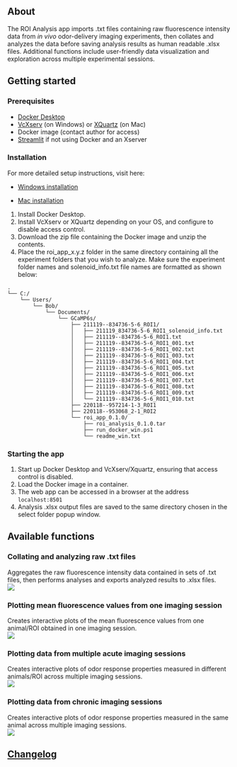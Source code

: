 ## About
The ROI Analysis app imports .txt files containing raw fluorescence intensity data from *in vivo* odor-delivery imaging experiments, then collates and analyzes the data before saving analysis results as human readable .xlsx files. Additional functions include user-friendly data visualization and exploration across multiple experimental sessions.

## Getting started

### Prerequisites

* [Docker Desktop](https://www.docker.com/products/docker-desktop/) 
* [VcXserv](https://sourceforge.net/projects/vcxsrv) (on Windows) or  [XQuartz](https://www.xquartz.org) (on Mac)
* Docker image (contact author for access)
* [Streamlit](https://docs.streamlit.io/library/get-started) if not using Docker and an Xserver

### Installation

For more detailed setup instructions, visit here:

- [Windows installation](https://github.com/janeswh/ca_imaging_analysis/blob/main/docs/install_win.md)

- [Mac installation](https://github.com/janeswh/ca_imaging_analysis/blob/main/docs/install_mac.md)

1. Install Docker Desktop.
2. Install VcXserv or XQuartz depending on your OS, and configure to disable access control.
3. Download the zip file containing the Docker image and unzip the contents.
4. Place the roi_app_x.y.z folder in the same directory containing all the experiment folders that you wish to analyze. Make sure the experiment folder names and solenoid_info.txt file names are formatted as shown below: 

```
.
└── C:/
    └── Users/
        └── Bob/
            └── Documents/
                └── GCaMP6s/
                    ├── 211119--834736-5-6_ROI1/
                    │   ├── 211119_834736-5-6_ROI1_solenoid_info.txt
                    │   ├── 211119--834736-5-6_ROI1.txt
                    │   ├── 211119--834736-5-6_ROI1_001.txt
                    │   ├── 211119--834736-5-6_ROI1_002.txt
                    │   ├── 211119--834736-5-6_ROI1_003.txt
                    │   ├── 211119--834736-5-6_ROI1_004.txt
                    │   ├── 211119--834736-5-6_ROI1_005.txt
                    │   ├── 211119--834736-5-6_ROI1_006.txt
                    │   ├── 211119--834736-5-6_ROI1_007.txt
                    │   ├── 211119--834736-5-6_ROI1_008.txt
                    │   ├── 211119--834736-5-6_ROI1_009.txt
                    │   └── 211119--834736-5-6_ROI1_010.txt
                    ├── 220118--957214-1-3_ROI1
                    ├── 220118--953068_2-1_ROI2
                    └── roi_app_0.1.0/
                        ├── roi_analysis_0.1.0.tar
                        ├── run_docker_win.ps1
                        └── readme_win.txt
```
### Starting the app
1. Start up Docker Desktop and VcXserv/Xquartz, ensuring that access control is disabled.
2. Load the Docker image in a container.
3. The web app can be accessed in a browser at the address `localhost:8501`
4. Analysis .xlsx output files are saved to the same directory chosen in the select folder popup window.

## Available functions

### Collating and analyzing raw .txt files
Aggregates the raw fluorescence intensity data contained in sets of .txt files, then performs analyses and exports analyzed results to .xlsx files.
<br />
![](https://github.com/janeswh/ca_imaging_analysis/blob/main/docs/media/analysis_screenclips/load_data.gif)

### Plotting mean fluorescence values from one imaging session
Creates interactive plots of the mean fluorescence values from one animal/ROI obtained in one imaging session.
<br />
![](https://github.com/janeswh/ca_imaging_analysis/blob/main/docs/media/analysis_screenclips/plot_one_session.gif)

### Plotting data from multiple acute imaging sessions
Creates interactive plots of odor response properties measured in different animals/ROI across multiple imaging sessions.
<br />
![](https://github.com/janeswh/ca_imaging_analysis/blob/main/docs/media/analysis_screenclips/plot_multiple_acute.gif)

### Plotting data from chronic imaging sessions
Creates interactive plots of odor response properties measured in the same animal across multiple imaging sessions.
<br />
![](https://github.com/janeswh/ca_imaging_analysis/blob/main/docs/media/analysis_screenclips/plot_chronic.gif)

## [Changelog](https://github.com/janeswh/ca_imaging_analysis/blob/main/CHANGELOG.md)

